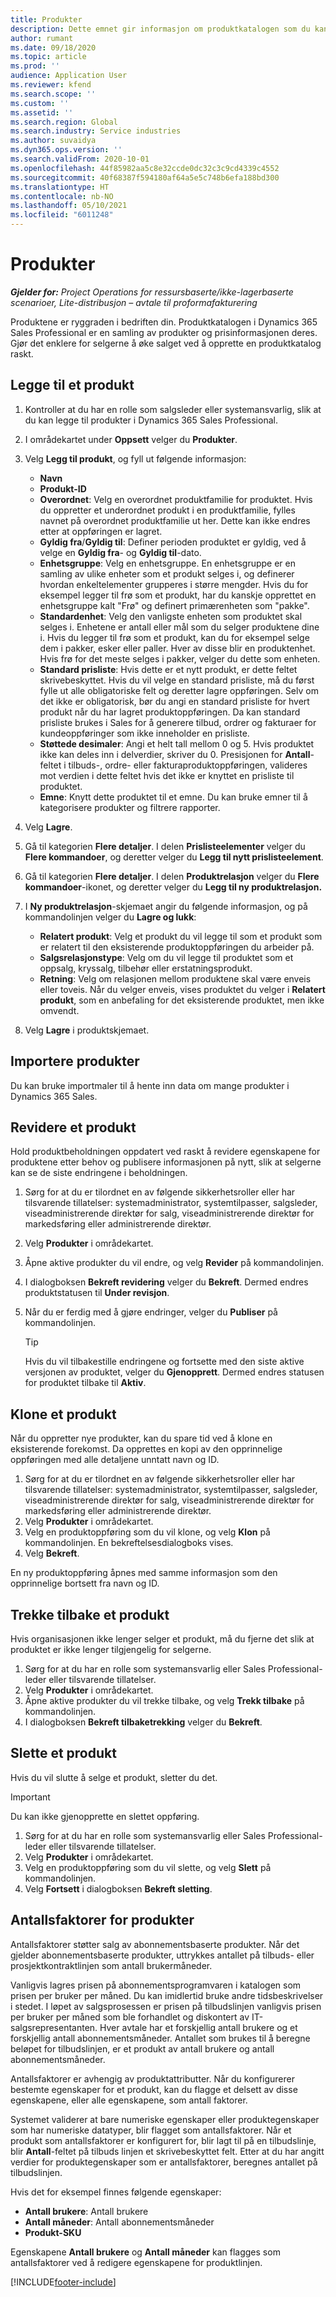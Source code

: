 ```yaml
---
title: Produkter
description: Dette emnet gir informasjon om produktkatalogen som du kan bruke til å gi informasjon til kunder om produktene og prisen organisasjonen din tilbyr.
author: rumant
ms.date: 09/18/2020
ms.topic: article
ms.prod: ''
audience: Application User
ms.reviewer: kfend
ms.search.scope: ''
ms.custom: ''
ms.assetid: ''
ms.search.region: Global
ms.search.industry: Service industries
ms.author: suvaidya
ms.dyn365.ops.version: ''
ms.search.validFrom: 2020-10-01
ms.openlocfilehash: 44f85982aa5c8e32ccde0dc32c3c9cd4339c4552
ms.sourcegitcommit: 40f68387f594180af64a5e5c748b6efa188bd300
ms.translationtype: HT
ms.contentlocale: nb-NO
ms.lasthandoff: 05/10/2021
ms.locfileid: "6011248"
---
```

# <a name="products"></a>Produkter

_**Gjelder for:** Project Operations for ressursbaserte/ikke-lagerbaserte scenarioer, Lite-distribusjon – avtale til proformafakturering_

Produktene er ryggraden i bedriften din. Produktkatalogen i Dynamics 365 Sales Professional er en samling av produkter og prisinformasjonen deres. Gjør det enklere for selgerne å øke salget ved å opprette en produktkatalog raskt.

## <a name="add-a-product"></a>Legge til et produkt

1.  Kontroller at du har en rolle som salgsleder eller systemansvarlig, slik at du kan legge til produkter i Dynamics 365 Sales Professional.
2.  I områdekartet under **Oppsett** velger du **Produkter**.
3.  Velg **Legg til produkt**, og fyll ut følgende informasjon:

    -  **Navn**
    -  **Produkt-ID**
    -  **Overordnet**: Velg en overordnet produktfamilie for produktet. Hvis du oppretter et underordnet produkt i en produktfamilie, fylles navnet på overordnet produktfamilie ut her. Dette kan ikke endres etter at oppføringen er lagret.
    -  **Gyldig fra**/**Gyldig til**: Definer perioden produktet er gyldig, ved å velge en **Gyldig fra**- og **Gyldig til**-dato.
    -  **Enhetsgruppe**: Velg en enhetsgruppe. En enhetsgruppe er en samling av ulike enheter som et produkt selges i, og definerer hvordan enkeltelementer grupperes i større mengder. Hvis du for eksempel legger til frø som et produkt, har du kanskje opprettet en enhetsgruppe kalt "Frø" og definert primærenheten som "pakke".
    -  **Standardenhet**: Velg den vanligste enheten som produktet skal selges i. Enhetene er antall eller mål som du selger produktene dine i. Hvis du legger til frø som et produkt, kan du for eksempel selge dem i pakker, esker eller paller. Hver av disse blir en produktenhet. Hvis frø for det meste selges i pakker, velger du dette som enheten.
    -  **Standard prisliste**: Hvis dette er et nytt produkt, er dette feltet skrivebeskyttet. Hvis du vil velge en standard prisliste, må du først fylle ut alle obligatoriske felt og deretter lagre oppføringen. Selv om det ikke er obligatorisk, bør du angi en standard prisliste for hvert produkt når du har lagret produktoppføringen. Da kan standard prisliste brukes i Sales for å generere tilbud, ordrer og fakturaer for kundeoppføringer som ikke inneholder en prisliste.
    -  **Støttede desimaler**: Angi et helt tall mellom 0 og 5. Hvis produktet ikke kan deles inn i delverdier, skriver du 0. Presisjonen for **Antall**-feltet i tilbuds-, ordre- eller fakturaproduktoppføringen, valideres mot verdien i dette feltet hvis det ikke er knyttet en prisliste til produktet.
    -  **Emne**: Knytt dette produktet til et emne. Du kan bruke emner til å kategorisere produkter og filtrere rapporter.

4.  Velg **Lagre**.
5.  Gå til kategorien **Flere detaljer**. I delen **Prislisteelementer** velger du **Flere kommandoer**, og deretter velger du **Legg til nytt prislisteelement**.
7.  Gå til kategorien **Flere detaljer**. I delen **Produktrelasjon** velger du **Flere kommandoer**-ikonet, og deretter velger du **Legg til ny produktrelasjon.**
8.  I **Ny produktrelasjon**-skjemaet angir du følgende informasjon, og på kommandolinjen velger du **Lagre og lukk**:

    -   **Relatert produkt**: Velg et produkt du vil legge til som et produkt som er relatert til den eksisterende produktoppføringen du arbeider på.
    -   **Salgsrelasjonstype**: Velg om du vil legge til produktet som et oppsalg, kryssalg, tilbehør eller erstatningsprodukt.
    -   **Retning**: Velg om relasjonen mellom produktene skal være enveis eller toveis. Når du velger enveis, vises produktet du velger i **Relatert produkt**, som en anbefaling for det eksisterende produktet, men ikke omvendt.

9.  Velg **Lagre** i produktskjemaet.

## <a name="import-products"></a>Importere produkter

Du kan bruke importmaler til å hente inn data om mange produkter i Dynamics 365 Sales.

## <a name="revise-a-product"></a>Revidere et produkt

Hold produktbeholdningen oppdatert ved raskt å revidere egenskapene for produktene etter behov og publisere informasjonen på nytt, slik at selgerne kan se de siste endringene i beholdningen.

1.  Sørg for at du er tilordnet en av følgende sikkerhetsroller eller har tilsvarende tillatelser: systemadministrator, systemtilpasser, salgsleder, viseadministrerende direktør for salg, viseadministrerende direktør for markedsføring eller administrerende direktør.
2.  Velg **Produkter** i områdekartet.
3.  Åpne aktive produkter du vil endre, og velg **Revider** på kommandolinjen.
4.  I dialogboksen **Bekreft revidering** velger du **Bekreft**. Dermed endres produktstatusen til **Under revisjon**.
5.  Når du er ferdig med å gjøre endringer, velger du **Publiser** på kommandolinjen.

    > [!TIP]
    > Hvis du vil tilbakestille endringene og fortsette med den siste aktive versjonen av produktet, velger du **Gjenopprett**. Dermed endres statusen for produktet tilbake til **Aktiv**.

## <a name="clone-a-product"></a>Klone et produkt 

Når du oppretter nye produkter, kan du spare tid ved å klone en eksisterende forekomst. Da opprettes en kopi av den opprinnelige oppføringen med alle detaljene unntatt navn og ID.

1.  Sørg for at du er tilordnet en av følgende sikkerhetsroller eller har tilsvarende tillatelser: systemadministrator, systemtilpasser, salgsleder, viseadministrerende direktør for salg, viseadministrerende direktør for markedsføring eller administrerende direktør.
2.  Velg **Produkter** i områdekartet.
3.  Velg en produktoppføring som du vil klone, og velg **Klon** på kommandolinjen. En bekreftelsesdialogboks vises.
4.  Velg **Bekreft**.

En ny produktoppføring åpnes med samme informasjon som den opprinnelige bortsett fra navn og ID.

## <a name="retire-a-product"></a>Trekke tilbake et produkt 

Hvis organisasjonen ikke lenger selger et produkt, må du fjerne det slik at produktet er ikke lenger tilgjengelig for selgerne.

1.  Sørg for at du har en rolle som systemansvarlig eller Sales Professional-leder eller tilsvarende tillatelser.
2.  Velg **Produkter** i områdekartet.
3.  Åpne aktive produkter du vil trekke tilbake, og velg **Trekk tilbake** på kommandolinjen.
4.  I dialogboksen **Bekreft tilbaketrekking** velger du **Bekreft**.


## <a name="delete-a-product"></a>Slette et produkt

Hvis du vil slutte å selge et produkt, sletter du det.

> [!IMPORTANT]
> Du kan ikke gjenopprette en slettet oppføring.

1.  Sørg for at du har en rolle som systemansvarlig eller Sales Professional-leder eller tilsvarende tillatelser.
2.  Velg **Produkter** i områdekartet.
3.  Velg en produktoppføring som du vil slette, og velg **Slett** på kommandolinjen.
4.  Velg **Fortsett** i dialogboksen **Bekreft sletting**.
 
 ## <a name="quantity-factors-for-products"></a>Antallsfaktorer for produkter

Antallsfaktorer støtter salg av abonnementsbaserte produkter. Når det gjelder abonnementsbaserte produkter, uttrykkes antallet på tilbuds- eller prosjektkontraktlinjen som antall brukermåneder.

Vanligvis lagres prisen på abonnementsprogramvaren i katalogen som prisen per bruker per måned. Du kan imidlertid bruke andre tidsbeskrivelser i stedet. I løpet av salgsprosessen er prisen på tilbudslinjen vanligvis prisen per bruker per måned som ble forhandlet og diskontert av IT-salgsrepresentanten. Hver avtale har et forskjellig antall brukere og et forskjellig antall abonnementsmåneder. Antallet som brukes til å beregne beløpet for tilbudslinjen, er et produkt av antall brukere og antall abonnementsmåneder.

Antallsfaktorer er avhengig av produktattributter. Når du konfigurerer bestemte egenskaper for et produkt, kan du flagge et delsett av disse egenskapene, eller alle egenskapene, som antall faktorer.

Systemet validerer at bare numeriske egenskaper eller produktegenskaper som har numeriske datatyper, blir flagget som antallsfaktorer. Når et produkt som antallsfaktorer er konfigurert for, blir lagt til på en tilbudslinje, blir **Antall**-feltet på tilbuds linjen et skrivebeskyttet felt. Etter at du har angitt verdier for produktegenskaper som er antallsfaktorer, beregnes antallet på tilbudslinjen.

Hvis det for eksempel finnes følgende egenskaper: 

- **Antall brukere**: Antall brukere 
- **Antall måneder**: Antall abonnementsmåneder
- **Produkt-SKU** 

Egenskapene **Antall brukere** og **Antall måneder** kan flagges som antallsfaktorer ved å redigere egenskapene for produktlinjen. 


[!INCLUDE[footer-include](../includes/footer-banner.md)]